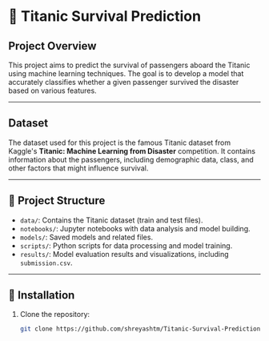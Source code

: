 # 🚢 Titanic Survival Prediction

## Project Overview

This project aims to predict the survival of passengers aboard the Titanic using machine learning techniques. The goal is to develop a model that accurately classifies whether a given passenger survived the disaster based on various features.

---

## Dataset

The dataset used for this project is the famous Titanic dataset from Kaggle's **Titanic: Machine Learning from Disaster** competition. It contains information about the passengers, including demographic data, class, and other factors that might influence survival.

---

## 📁 Project Structure

- `data/`: Contains the Titanic dataset (train and test files).
- `notebooks/`: Jupyter notebooks with data analysis and model building.
- `models/`: Saved models and related files.
- `scripts/`: Python scripts for data processing and model training.
- `results/`: Model evaluation results and visualizations, including `submission.csv`.

---

## 🧰 Installation

1. Clone the repository:
   ```bash
   git clone https://github.com/shreyashtm/Titanic-Survival-Prediction.git
